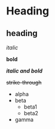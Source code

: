 # Heading
## heading

*italic*

**bold**

***italic and bold***

~~strike-through~~

- alpha
- beta
    - beta1
    - beta2
- gamma